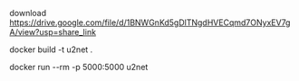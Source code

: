 download https://drive.google.com/file/d/1BNWGnKd5gDlTNgdHVECqmd7ONyxEV7gA/view?usp=share_link

docker build -t u2net .

docker run --rm -p 5000:5000 u2net
